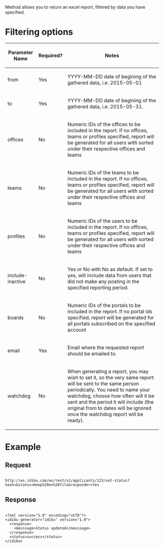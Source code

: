 

<p>Method allows you to return an excel report, filtered by data you have specified.</p>
<h1>
	Filtering options</h1>
<table cellpadding="2" cellspacing="0" class="t1" width="1084.0">
	<thead>
		<tr>
			<th class="td1" scope="col" valign="middle">
				<p class="p1"><b>Parameter Name</b></p>
			</th>
			<th class="td2" scope="col" valign="middle">
				<p class="p1"><b>Required?</b></p>
			</th>
			<th class="td3" scope="col" valign="middle">
				<p class="p1"><b>Notes</b></p>
			</th>
		</tr>
	</thead>
	<tbody>
		<tr>
			<td class="td1" valign="middle">
				<p class="p2">from</p>
			</td>
			<td class="td2" valign="middle">
				<p class="p2">Yes</p>
			</td>
			<td class="td3" valign="middle">
				<p class="p2">YYYY-MM-DD date of begining of the gathered data, i.e. 2015-05-01</p>
			</td>
		</tr>
		<tr>
			<td class="td1" valign="middle">
				<p class="p2">to</p>
			</td>
			<td class="td2" valign="middle">
				<p class="p2">Yes</p>
			</td>
			<td class="td3" valign="middle">
				<p class="p2">YYYY-MM-DD date of begining of the gathered data, i.e. 2015-05-31.</p>
			</td>
		</tr>
				<tr>
			<td class="td1" valign="middle">
				<p class="p2">offices</p>
			</td>
			<td class="td2" valign="middle">
				<p class="p2">No</p>
			</td>
			<td class="td3" valign="middle">
				<p class="p2">Numeric IDs of the offices to be included in the report. If no offices, teams or profiles specified, report will be generated for all users with sorted under their respective offices and teams</p>
			</td>
		</tr>
						<tr>
			<td class="td1" valign="middle">
				<p class="p2">teams</p>
			</td>
			<td class="td2" valign="middle">
				<p class="p2">No</p>
			</td>
			<td class="td3" valign="middle">
				<p class="p2">Numeric IDs of the teams to be included in the report. If no offices, teams or profiles specified, report will be generated for all users with sorted under their respective offices and teams</p>
			</td>
		</tr>
						<tr>
			<td class="td1" valign="middle">
				<p class="p2">profiles</p>
			</td>
			<td class="td2" valign="middle">
				<p class="p2">No</p>
			</td>
			<td class="td3" valign="middle">
				<p class="p2">Numeric IDs of the users to be included in the report. If no offices, teams or profiles specified, report will be generated for all users with sorted under their respective offices and teams</p>
			</td>
		</tr>
						<tr>
			<td class="td1" valign="middle">
				<p class="p2">include-inactive</p>
			</td>
			<td class="td2" valign="middle">
				<p class="p2">No</p>
			</td>
			<td class="td3" valign="middle">
				<p class="p2">Yes or No with No as default. If set to yes, will include data from users that did not make any posting in the specified reporting period.</p>
			</td>
		</tr>
		<tr>
			<td class="td1" valign="middle">
				<p class="p2">boards</p>
			</td>
			<td class="td2" valign="middle">
				<p class="p2">No</p>
			</td>
			<td class="td3" valign="middle">
				<p class="p2">Numeric IDs of the portals to be included in the report. If no portal ids specified, report will be generated for all portals subscribed on the specified account</p>
			</td>
		</tr>
		<tr>
			<td class="td1" valign="middle">
				<p class="p2">email</p>
			</td>
			<td class="td2" valign="middle">
				<p class="p2">Yes</p>
			</td>
			<td class="td3" valign="middle">
				<p class="p2">Email where the requested report should be emailed to.</p>
			</td>
		</tr>
				<tr>
			<td class="td1" valign="middle">
				<p class="p2">watchdog</p>
			</td>
			<td class="td2" valign="middle">
				<p class="p2">No</p>
			</td>
			<td class="td3" valign="middle">
				<p class="p2">When generating a report, you may wish to set it, so the very same report will be sent to the same person periodically. You need to name your watchdog, choose how often will it be sent and the period it will include (the original from to dates will be ignored once the watchdog report will be ready).</p>
			</td>
		</tr>
	</tbody>
</table>
<!--break-->
<h1>
	Example</h1>
<h2>
	Request</h2>
<pre>
<code>
http://ws.idibu.com/ws/rest/v1/applicants/123/set-status?hash=<your hash>&status=Keep%20on%20file&responder=Yes
</code></pre>
<h2>
	Response</h2>
<pre>
<code type="xml">
&lt;?xml version=&quot;1.0&quot; encoding=&quot;utf8&quot;?&gt;
&lt;idibu generator=&quot;idibu&quot; version=&quot;1.0&quot;&gt;
  &lt;response&gt;
    &lt;messsage&gt;Status updated&lt;/messsage&gt;
  &lt;/response&gt;
  &lt;status&gt;success&lt;/status&gt;
&lt;/idibu&gt;
</code></pre>
